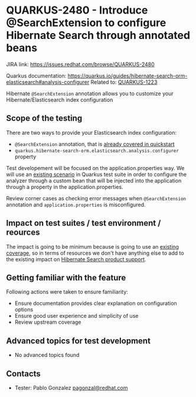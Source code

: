 # QUARKUS-2480 - Introduce @SearchExtension to configure Hibernate Search through annotated beans

JIRA link: https://issues.redhat.com/browse/QUARKUS-2480

Quarkus documentation: https://quarkus.io/guides/hibernate-search-orm-elasticsearch#analysis-configurer
Related to: [QUARKUS-1223](QUARKUS-1223)

Hibernate `@SearchExtension` annotation allows you to customize your Hibernate/Elasticsearch index configuration

## Scope of the testing

There are two ways to provide your Elasticsearch index configuration:
 - `@SearchExtension` annotation, that is [already covered in quickstart](https://github.com/quarkusio/quarkus-quickstarts/blob/main/hibernate-search-orm-elasticsearch-quickstart/src/main/java/org/acme/hibernate/search/elasticsearch/config/AnalysisConfigurer.java#L8) 
 - `quarkus.hibernate-search-orm.elasticsearch.analysis.configurer` property

Test developement will be focused on the application.properties way. We will use an [existing scenario](QUARKUS-1223.md) in Quarkus test suite in order to configure the analyzer through a custom bean that will be injected into the application through a property in the application.properties.

Review corner cases as checking error messages when `@SearchExtension` annotation and `application.properties` is misconfigured.

## Impact on test suites / test environment / reources

The impact is going to be minimum because is going to use an [existing coverage](QUARKUS-1223.md), so in terms of resources we don't have anything else to add to the existing impact on [Hibernate Search product support](QUARKUS-1223.md). 

## Getting familiar with the feature

Following actions were taken to ensure familiarity:
- Ensure documentation provides clear explanation on configuration options
- Ensure good user experience and simplicity of use
- Review upstream coverage

## Advanced topics for test development

- No advanced topics found

## Contacts

* Tester: Pablo Gonzalez <pagonzal@redhat.com>